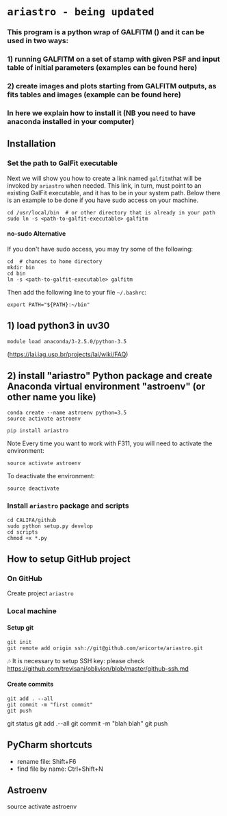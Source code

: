 # `ariastro - being updated`

### This program is a python wrap of GALFITM () and it can be used in two ways:

### 1) running GALFITM on a set of stamp with given PSF and input table of initial parameters (examples can be found here)

### 2) create images and plots starting from GALFITM outputs, as fits tables and images (example can be found here)

### In here we explain how to install it (NB you need to have anaconda installed in your computer) 

## Installation

### Set the path to GalFit executable

Next we will show you how to create a link named ```galfitm```that will be invoked by ```ariastro``` when needed. This link, in turn, must point to an existing GalFit executable, and it has to be in your system path. Below there is an example to be done if you have sudo access on your machine.

```shell
cd /usr/local/bin  # or other directory that is already in your path
sudo ln -s <path-to-galfit-executable> galfitm
```

#### no-sudo Alternative

If you don't have sudo access, you may try some of the following:

```shell
cd  # chances to home directory
mkdir bin
cd bin
ln -s <path-to-galfit-executable> galfitm
```
Then add the following line to your file ```~/.bashrc```:

```shell
export PATH="${PATH}:~/bin"
```

## 1) load python3 in uv30
```
module load anaconda/3-2.5.0/python-3.5 
```
(https://lai.iag.usp.br/projects/lai/wiki/FAQ)


## 2) install "ariastro" Python package and create Anaconda virtual environment "astroenv" (or other name you like)

```
conda create --name astroenv python=3.5
source activate astroenv
```
```
pip install ariastro
```

Note Every time you want to work with F311, you will need to activate the environment:

```
source activate astroenv
```

To deactivate the environment:

```
source deactivate
```

### Install `ariastro` package and scripts

```shell
cd CALIFA/github
sudo python setup.py develop
cd scripts
chmod +x *.py
```



## How to setup GitHub project

### On GitHub

Create project `ariastro`

### Local machine

#### Setup git 

```shell
git init
git remote add origin ssh://git@github.com/aricorte/ariastro.git
```

:notes: It is necessary to setup SSH key: please check https://github.com/trevisanj/oblivion/blob/master/github-ssh.md

#### Create commits 

```
git add . --all
git commit -m "first commit"
git push
```
git status
git add .--all
git commit -m "blah blah"
git push

## PyCharm shortcuts

  - rename file: Shift+F6
  - find file by name: Ctrl+Shift+N

## Astroenv
  
   source activate astroenv
